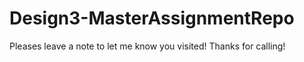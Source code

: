 # Design3-MasterAssignmentRepo

Pleases leave a note to let me know you visited! Thanks for calling!
